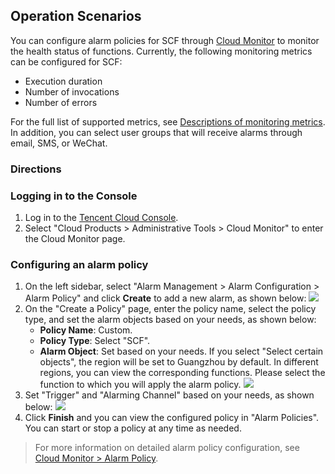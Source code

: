 
## Operation Scenarios
You can configure alarm policies for SCF through [Cloud Monitor](https://console.cloud.tencent.com/monitor/myalarm) to monitor the health status of functions. Currently, the following monitoring metrics can be configured for SCF:
- Execution duration
- Number of invocations
- Number of errors

For the full list of supported metrics, see [Descriptions of monitoring metrics](https://intl.cloud.tencent.com/document/product/583/32739). In addition, you can select user groups that will receive alarms through email, SMS, or WeChat.

### Directions

### Logging in to the Console

1. Log in to the [Tencent Cloud Console](https://console.cloud.tencent.com/).
2. Select "Cloud Products > Administrative Tools > Cloud Monitor" to enter the Cloud Monitor page.

### Configuring an alarm policy

1. On the left sidebar, select "Alarm Management > Alarm Configuration > Alarm Policy" and click **Create** to add a new alarm, as shown below:
![](https://main.qcloudimg.com/raw/e14e7a494774e736d53d0ab7627e3b19.png)
2. On the "Create a Policy" page, enter the policy name, select the policy type, and set the alarm objects based on your needs, as shown below:
	- **Policy Name**: Custom.
	- **Policy Type**: Select "SCF".
	- **Alarm Object**: Set based on your needs. If you select "Select certain objects", the region will be set to Guangzhou by default. In different regions, you can view the corresponding functions. Please select the function to which you will apply the alarm policy.
![](https://main.qcloudimg.com/raw/c9c878ca72b247e98c0e2e2ca447b88d.png)
3. Set "Trigger" and "Alarming Channel" based on your needs, as shown below:
![](https://main.qcloudimg.com/raw/fcf6fd3b4002c03d15aa51278a049b89.png)
4. Click **Finish** and you can view the configured policy in "Alarm Policies". You can start or stop a policy at any time as needed.

> For more information on detailed alarm policy configuration, see [Cloud Monitor > Alarm Policy](https://intl.cloud.tencent.com/document/product/248/38908).




